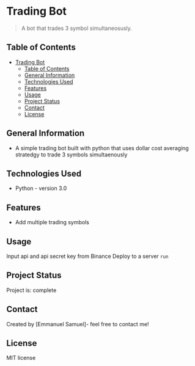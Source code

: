 # Trading Bot 
> A bot that trades 3 symbol simultaneosusly.

## Table of Contents
- [Trading Bot](#trading-bot)
  - [Table of Contents](#table-of-contents)
  - [General Information](#general-information)
  - [Technologies Used](#technologies-used)
  - [Features](#features)
  - [Usage](#usage)
  - [Project Status](#project-status)
  - [Contact](#contact)
  - [License](#license)


## General Information
- A simple trading bot built with python that uses dollar cost averaging stratedgy to trade 3 symbols simultaenously 



## Technologies Used
- Python - version 3.0


## Features
- Add multiple trading symbols


## Usage
Input api and api secret key from Binance
Deploy to a server
`run`


## Project Status
Project is: complete



## Contact
Created by [Emmanuel Samuel]- feel free to contact me!


## License
MIT license
